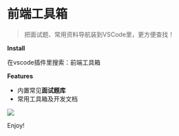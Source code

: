 # 前端工具箱

> 把面试题、常用资料导航装到VSCode里，更方便查找！

**Install**

在vscode插件里搜索：前端工具箱

**Features**

- 内置常见**面试题库**
- 常用工具箱及开发文档

![](https://poetries1.gitee.io/img-repo/2020/12/screenshot.png)

Enjoy!